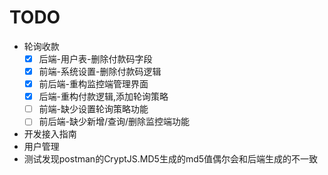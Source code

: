 # TODO

- 轮询收款
    - [x] 后端-用户表-删除付款码字段
    - [x] 前端-系统设置-删除付款码逻辑
    - [x] 前后端-重构监控端管理界面
    - [x] 后端-重构付款逻辑,添加轮询策略
    - [ ] 前端-缺少设置轮询策略功能
    - [ ] 前后端-缺少新增/查询/删除监控端功能
- 开发接入指南
- 用户管理
- 测试发现postman的CryptJS.MD5生成的md5值偶尔会和后端生成的不一致
